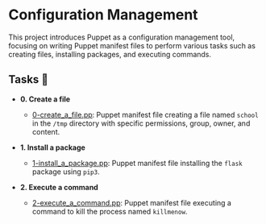# Configuration Management

This project introduces Puppet as a configuration management tool, focusing on writing Puppet manifest files to perform various tasks such as creating files, installing packages, and executing commands.

## Tasks :page_with_curl:

* **0. Create a file**
  * [0-create_a_file.pp](./0-create_a_file.pp): Puppet manifest file creating a file named `school` in the `/tmp` directory with specific permissions, group, owner, and content.

* **1. Install a package**
  * [1-install_a_package.pp](./1-install_a_package.pp): Puppet manifest file installing the `flask` package using `pip3`.

* **2. Execute a command**
  * [2-execute_a_command.pp](./2-execute_a_command.pp): Puppet manifest file executing a command to kill the process named `killmenow`.
